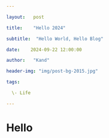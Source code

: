 ```yaml
---

layout:   post

title:    "Hello 2024"

subtitle:  "Hello World, Hello Blog"

date:    2024-09-22 12:00:00

author:   "Kand"

header-img: "img/post-bg-2015.jpg"

tags:

  \- Life

---
```




# Hello

